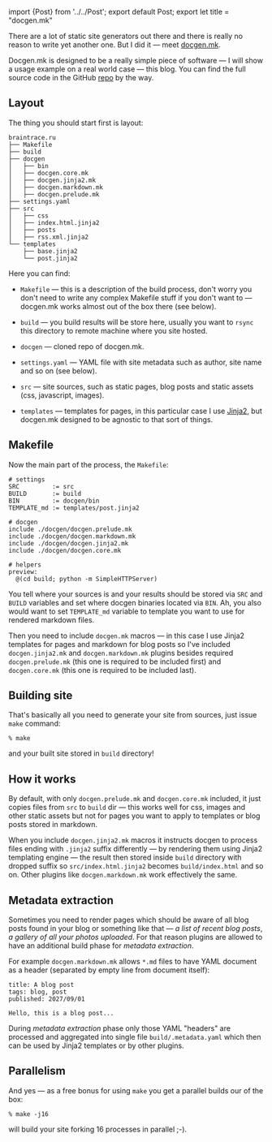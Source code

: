 import {Post} from '../../Post';
export default Post;
export let title = "docgen.mk"

There are a lot of static site generators out there and there is really no
reason to write yet another one. But I did it — meet [docgen.mk][1].

Docgen.mk is designed to be a really simple piece of software — I will show a
usage example on a real world case — this blog. You can find the full source
code in the GitHub [repo][2] by the way.

## Layout

The thing you should start first is layout:

    braintrace.ru
    ├── Makefile
    ├── build
    ├── docgen
    │   ├── bin
    │   ├── docgen.core.mk
    │   ├── docgen.jinja2.mk
    │   ├── docgen.markdown.mk
    │   ├── docgen.prelude.mk
    ├── settings.yaml
    ├── src
    │   ├── css
    │   ├── index.html.jinja2
    │   ├── posts
    │   ├── rss.xml.jinja2
    └── templates
        ├── base.jinja2
        └── post.jinja2

Here you can find:

  * `Makefile` — this is a description of the build process, don't worry you
    don't need to write any complex Makefile stuff if you don't want to —
    docgen.mk works almost out of the box there (see below).

  * `build` — you build results will be store here, usually you want to `rsync`
    this directory to remote machine where you site hosted.

  * `docgen` — cloned repo of docgen.mk.

  * `settings.yaml` — YAML file with site metadata such as author, site name and
    so on (see below).

  * `src` — site sources, such as static pages, blog posts and static assets
    (css, javascript, images).

  * `templates` — templates for pages, in this particular case I use
    [Jinja2][3], but docgen.mk designed to be agnostic to that sort of things.

[1]: https://github.com/andreypopp/docgen.mk
[2]: https://github.com/andreypopp/braintrace.ru
[3]: http://jinja2.pocoo.org

## Makefile

Now the main part of the process, the `Makefile`:

    # settings
    SRC         := src
    BUILD       := build
    BIN         := docgen/bin
    TEMPLATE_md := templates/post.jinja2

    # docgen
    include ./docgen/docgen.prelude.mk
    include ./docgen/docgen.markdown.mk
    include ./docgen/docgen.jinja2.mk
    include ./docgen/docgen.core.mk

    # helpers
    preview:
      @(cd build; python -m SimpleHTTPServer)

You tell where your sources is and your results should be stored via `SRC` and
`BUILD` variables and set where docgen binaries located via `BIN`. Ah, you also
would want to set `TEMPLATE_md` variable to template you want to use for
rendered markdown files.

Then you need to include `docgen.mk` macros — in this case I use Jinja2
templates for pages and markdown for blog posts so I've included
`docgen.jinja2.mk` and `docgen.markdown.mk` plugins besides required
`docgen.prelude.mk` (this one is required to be included first) and
`docgen.core.mk` (this one is required to be included last).

## Building site

That's basically all you need to generate your site from sources, just issue
`make` command:

    % make

and your built site stored in `build` directory!

## How it works

By default, with only `docgen.prelude.mk` and `docgen.core.mk` included, it just
copies files from `src` to `build` dir — this works well for css, images and
other static assets but not for pages you want to apply to templates or blog
posts stored in markdown.

When you include `docgen.jinja2.mk` macros it instructs docgen to process files
ending with `.jinja2` suffix differently — by rendering them using Jinja2
templating engine — the result then stored inside `build` directory with dropped
suffix so `src/index.html.jinja2` becomes `build/index.html` and so on. Other
plugins like `docgen.markdown.mk` work effectively the same.

## Metadata extraction

Sometimes you need to render pages which should be aware of all blog posts
found in your blog or something like that — *a list of recent blog posts*, *a
gallery of all your photos uploaded*. For that reason plugins are allowed to 
have an additional build phase for *metadata extraction*.

For example `docgen.markdown.mk` allows `*.md` files to have YAML document as a
header (separated by empty line from document itself):

    title: A blog post
    tags: blog, post
    published: 2027/09/01

    Hello, this is a blog post...

During *metadata extraction* phase only those YAML "headers" are processed and
aggregated into single file `build/.metadata.yaml` which then can be used by
Jinja2 templates or by other plugins.

## Parallelism

And yes — as a free bonus for using `make` you get a parallel builds our of the
box:

    % make -j16

will build your site forking 16 processes in parallel ;-).
